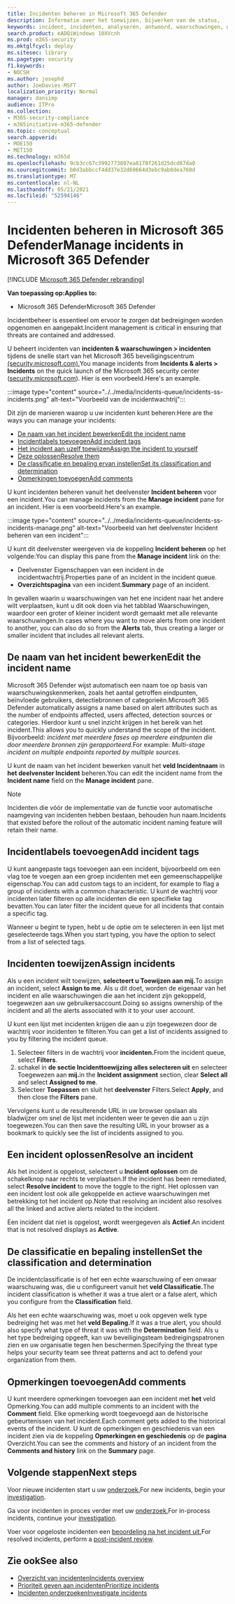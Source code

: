 ```yaml
---
title: Incidenten beheren in Microsoft 365 Defender
description: Informatie over het toewijzen, bijwerken van de status,
keywords: incident, incidenten, analyseren, antwoord, waarschuwingen, gecorreleerd waarschuwingen, toewijzen, bijwerken, status, beheren, classificatie, microsoft, 365, m365
search.product: eADQiWindows 10XVcnh
ms.prod: m365-security
ms.mktglfcycl: deploy
ms.sitesec: library
ms.pagetype: security
f1.keywords:
- NOCSH
ms.author: josephd
author: JoeDavies-MSFT
localization_priority: Normal
manager: dansimp
audience: ITPro
ms.collection:
- M365-security-compliance
- m365initiative-m365-defender
ms.topic: conceptual
search.appverid:
- MOE150
- MET150
ms.technology: m365d
ms.openlocfilehash: 9cb3cc67c3992773897ea8178f261d25dcd87da0
ms.sourcegitcommit: b0d3abbccf4dd37e32d69664d3ebc9ab8dea760d
ms.translationtype: MT
ms.contentlocale: nl-NL
ms.lasthandoff: 05/21/2021
ms.locfileid: "52594146"
---
```

# <a name="manage-incidents-in-microsoft-365-defender"></a><span data-ttu-id="b5a46-104">Incidenten beheren in Microsoft 365 Defender</span><span class="sxs-lookup"><span data-stu-id="b5a46-104">Manage incidents in Microsoft 365 Defender</span></span>

[!INCLUDE [Microsoft 365 Defender rebranding](../includes/microsoft-defender.md)]


<span data-ttu-id="b5a46-105">**Van toepassing op:**</span><span class="sxs-lookup"><span data-stu-id="b5a46-105">**Applies to:**</span></span>
- <span data-ttu-id="b5a46-106">Microsoft 365 Defender</span><span class="sxs-lookup"><span data-stu-id="b5a46-106">Microsoft 365 Defender</span></span>

<span data-ttu-id="b5a46-107">Incidentbeheer is essentieel om ervoor te zorgen dat bedreigingen worden opgenomen en aangepakt.</span><span class="sxs-lookup"><span data-stu-id="b5a46-107">Incident management is critical in ensuring that threats are contained and addressed.</span></span>

<span data-ttu-id="b5a46-108">U beheert incidenten van **incidenten & waarschuwingen > incidenten** tijdens de snelle start van het Microsoft 365 beveiligingscentrum [(security.microsoft.com).](https://security.microsoft.com)</span><span class="sxs-lookup"><span data-stu-id="b5a46-108">You manage incidents from **Incidents & alerts > Incidents** on the quick launch of the Microsoft 365 security center ([security.microsoft.com](https://security.microsoft.com)).</span></span> <span data-ttu-id="b5a46-109">Hier is een voorbeeld.</span><span class="sxs-lookup"><span data-stu-id="b5a46-109">Here's an example.</span></span>

:::image type="content" source="../../media/incidents-queue/incidents-ss-incidents.png" alt-text="Voorbeeld van de incidentwachtrij":::

<span data-ttu-id="b5a46-111">Dit zijn de manieren waarop u uw incidenten kunt beheren:</span><span class="sxs-lookup"><span data-stu-id="b5a46-111">Here are the ways you can manage your incidents:</span></span>

- [<span data-ttu-id="b5a46-112">De naam van het incident bewerken</span><span class="sxs-lookup"><span data-stu-id="b5a46-112">Edit the incident name</span></span>](#edit-the-incident-name)
- [<span data-ttu-id="b5a46-113">Incidentlabels toevoegen</span><span class="sxs-lookup"><span data-stu-id="b5a46-113">Add incident tags</span></span>](#add-incident-tags)
- [<span data-ttu-id="b5a46-114">Het incident aan uzelf toewijzen</span><span class="sxs-lookup"><span data-stu-id="b5a46-114">Assign the incident to yourself</span></span>](#assign-incidents)
- [<span data-ttu-id="b5a46-115">Deze oplossen</span><span class="sxs-lookup"><span data-stu-id="b5a46-115">Resolve them</span></span>](#resolve-an-incident)
- [<span data-ttu-id="b5a46-116">De classificatie en bepaling ervan instellen</span><span class="sxs-lookup"><span data-stu-id="b5a46-116">Set its classification and determination</span></span>](#set-the-classification-and-determination)
- [<span data-ttu-id="b5a46-117">Opmerkingen toevoegen</span><span class="sxs-lookup"><span data-stu-id="b5a46-117">Add comments</span></span>](#add-comments)

<span data-ttu-id="b5a46-118">U kunt incidenten beheren vanuit het deelvenster **Incident beheren** voor een incident.</span><span class="sxs-lookup"><span data-stu-id="b5a46-118">You can manage incidents from the **Manage incident** pane for an incident.</span></span> <span data-ttu-id="b5a46-119">Hier is een voorbeeld.</span><span class="sxs-lookup"><span data-stu-id="b5a46-119">Here's an example.</span></span>

:::image type="content" source="../../media/incidents-queue/incidents-ss-incidents-manage.png" alt-text="Voorbeeld van het deelvenster Incident beheren van een incident":::

<span data-ttu-id="b5a46-121">U kunt dit deelvenster weergeven via de koppeling **Incident beheren** op het volgende:</span><span class="sxs-lookup"><span data-stu-id="b5a46-121">You can display this pane from the **Manage incident** link on the:</span></span>

- <span data-ttu-id="b5a46-122">Deelvenster Eigenschappen van een incident in de incidentwachtrij.</span><span class="sxs-lookup"><span data-stu-id="b5a46-122">Properties pane of an incident in the incident queue.</span></span>
- <span data-ttu-id="b5a46-123">**Overzichtspagina** van een incident.</span><span class="sxs-lookup"><span data-stu-id="b5a46-123">**Summary** page of an incident.</span></span>

<span data-ttu-id="b5a46-124">In gevallen waarin u waarschuwingen van het ene incident naar  het andere wilt verplaatsen, kunt u dit ook doen via het tabblad Waarschuwingen, waardoor een groter of kleiner incident wordt gemaakt met alle relevante waarschuwingen.</span><span class="sxs-lookup"><span data-stu-id="b5a46-124">In cases where you want to move alerts from one incident to another, you can also do so from the **Alerts** tab, thus creating a larger or smaller incident that includes all relevant alerts.</span></span>

## <a name="edit-the-incident-name"></a><span data-ttu-id="b5a46-125">De naam van het incident bewerken</span><span class="sxs-lookup"><span data-stu-id="b5a46-125">Edit the incident name</span></span>

<span data-ttu-id="b5a46-126">Microsoft 365 Defender wijst automatisch een naam toe op basis van waarschuwingskenmerken, zoals het aantal getroffen eindpunten, beïnvloede gebruikers, detectiebronnen of categorieën.</span><span class="sxs-lookup"><span data-stu-id="b5a46-126">Microsoft 365 Defender automatically assigns a name based on alert attributes such as the number of endpoints affected, users affected, detection sources or categories.</span></span> <span data-ttu-id="b5a46-127">Hierdoor kunt u snel inzicht krijgen in het bereik van het incident.</span><span class="sxs-lookup"><span data-stu-id="b5a46-127">This allows you to quickly understand the scope of the incident.</span></span> <span data-ttu-id="b5a46-128">Bijvoorbeeld: *incident met meerdere fases op meerdere eindpunten die door meerdere bronnen zijn gerapporteerd.*</span><span class="sxs-lookup"><span data-stu-id="b5a46-128">For example: *Multi-stage incident on multiple endpoints reported by multiple sources.*</span></span>

<span data-ttu-id="b5a46-129">U kunt de naam van het incident bewerken vanuit het **veld Incidentnaam** in **het deelvenster Incident** beheren.</span><span class="sxs-lookup"><span data-stu-id="b5a46-129">You can edit the incident name from the **Incident name** field on the **Manage incident** pane.</span></span>

> [!NOTE]
> <span data-ttu-id="b5a46-130">Incidenten die vóór de implementatie van de functie voor automatische naamgeving van incidenten hebben bestaan, behouden hun naam.</span><span class="sxs-lookup"><span data-stu-id="b5a46-130">Incidents that existed before the rollout of the automatic incident naming feature will retain their name.</span></span>

## <a name="add-incident-tags"></a><span data-ttu-id="b5a46-131">Incidentlabels toevoegen</span><span class="sxs-lookup"><span data-stu-id="b5a46-131">Add incident tags</span></span>

<span data-ttu-id="b5a46-132">U kunt aangepaste tags toevoegen aan een incident, bijvoorbeeld om een vlag toe te voegen aan een groep incidenten met een gemeenschappelijke eigenschap.</span><span class="sxs-lookup"><span data-stu-id="b5a46-132">You can add custom tags to an incident, for example to flag a group of incidents with a common characteristic.</span></span> <span data-ttu-id="b5a46-133">U kunt de wachtrij voor incidenten later filteren op alle incidenten die een specifieke tag bevatten.</span><span class="sxs-lookup"><span data-stu-id="b5a46-133">You can later filter the incident queue for all incidents that contain a specific tag.</span></span>

<span data-ttu-id="b5a46-134">Wanneer u begint te typen, hebt u de optie om te selecteren in een lijst met geselecteerde tags.</span><span class="sxs-lookup"><span data-stu-id="b5a46-134">When you start typing, you have the option to select from a list of selected tags.</span></span>

## <a name="assign-incidents"></a><span data-ttu-id="b5a46-135">Incidenten toewijzen</span><span class="sxs-lookup"><span data-stu-id="b5a46-135">Assign incidents</span></span>

<span data-ttu-id="b5a46-136">Als u een incident wilt toewijzen, **selecteert u Toewijzen aan mij.**</span><span class="sxs-lookup"><span data-stu-id="b5a46-136">To assign an incident, select **Assign to me**.</span></span> <span data-ttu-id="b5a46-137">Als u dit doet, worden de eigenaar van het incident en alle waarschuwingen die aan het incident zijn gekoppeld, toegewezen aan uw gebruikersaccount.</span><span class="sxs-lookup"><span data-stu-id="b5a46-137">Doing so assigns ownership of the incident and all the alerts associated with it to your user account.</span></span>

<span data-ttu-id="b5a46-138">U kunt een lijst met incidenten krijgen die aan u zijn toegewezen door de wachtrij voor incidenten te filteren.</span><span class="sxs-lookup"><span data-stu-id="b5a46-138">You can get a list of incidents assigned to you by filtering the incident queue.</span></span> 

1. <span data-ttu-id="b5a46-139">Selecteer filters in de wachtrij voor **incidenten.**</span><span class="sxs-lookup"><span data-stu-id="b5a46-139">From the incident queue, select **Filters**.</span></span>
2. <span data-ttu-id="b5a46-140">schakel in **de sectie Incidenttoewijzing** **alles selecteren uit** en selecteer Toegewezen aan **mij.**</span><span class="sxs-lookup"><span data-stu-id="b5a46-140">in the **Incident assignment** section, clear **Select all** and select **Assigned to me**.</span></span>
3. <span data-ttu-id="b5a46-141">Selecteer **Toepassen** en sluit het **deelvenster** Filters.</span><span class="sxs-lookup"><span data-stu-id="b5a46-141">Select **Apply**, and then close the **Filters** pane.</span></span>

<span data-ttu-id="b5a46-142">Vervolgens kunt u de resulterende URL in uw browser opslaan als bladwijzer om snel de lijst met incidenten weer te geven die aan u zijn toegewezen.</span><span class="sxs-lookup"><span data-stu-id="b5a46-142">You can then save the resulting URL in your browser as a bookmark to quickly see the list of incidents assigned to you.</span></span>

## <a name="resolve-an-incident"></a><span data-ttu-id="b5a46-143">Een incident oplossen</span><span class="sxs-lookup"><span data-stu-id="b5a46-143">Resolve an incident</span></span>

<span data-ttu-id="b5a46-144">Als het incident is opgelost, selecteert u **Incident oplossen** om de schakelknop naar rechts te verplaatsen.</span><span class="sxs-lookup"><span data-stu-id="b5a46-144">If the incident has been remediated, select **Resolve incident** to move the toggle to the right.</span></span> <span data-ttu-id="b5a46-145">Het oplossen van een incident lost ook alle gekoppelde en actieve waarschuwingen met betrekking tot het incident op.</span><span class="sxs-lookup"><span data-stu-id="b5a46-145">Note that resolving an incident also resolves all the linked and active alerts related to the incident.</span></span>

<span data-ttu-id="b5a46-146">Een incident dat niet is opgelost, wordt weergegeven als **Actief**.</span><span class="sxs-lookup"><span data-stu-id="b5a46-146">An incident that is not resolved displays as **Active**.</span></span>

## <a name="set-the-classification-and-determination"></a><span data-ttu-id="b5a46-147">De classificatie en bepaling instellen</span><span class="sxs-lookup"><span data-stu-id="b5a46-147">Set the classification and determination</span></span>

<span data-ttu-id="b5a46-148">De incidentclassificatie is of het een echte waarschuwing of een onwaar waarschuwing was, die u configureert vanuit het **veld Classificatie.**</span><span class="sxs-lookup"><span data-stu-id="b5a46-148">The incident classification is whether it was a true alert or a false alert, which you configure from the **Classification** field.</span></span> 

<span data-ttu-id="b5a46-149">Als het een echte waarschuwing was, moet u ook opgeven welk type bedreiging het was met het **veld Bepaling.**</span><span class="sxs-lookup"><span data-stu-id="b5a46-149">If it was a true alert, you should also specify what type of threat it was with the **Determination** field.</span></span> <span data-ttu-id="b5a46-150">Als u het type bedreiging opgeeft, kan uw beveiligingsteam bedreigingspatronen zien en uw organisatie tegen hen beschermen.</span><span class="sxs-lookup"><span data-stu-id="b5a46-150">Specifying the threat type helps your security team see threat patterns and act to defend your organization from them.</span></span> 

## <a name="add-comments"></a><span data-ttu-id="b5a46-151">Opmerkingen toevoegen</span><span class="sxs-lookup"><span data-stu-id="b5a46-151">Add comments</span></span>

<span data-ttu-id="b5a46-152">U kunt meerdere opmerkingen toevoegen aan een incident met **het** veld Opmerking.</span><span class="sxs-lookup"><span data-stu-id="b5a46-152">You can add multiple comments to an incident with the **Comment** field.</span></span> <span data-ttu-id="b5a46-153">Elke opmerking wordt toegevoegd aan de historische gebeurtenissen van het incident.</span><span class="sxs-lookup"><span data-stu-id="b5a46-153">Each comment gets added to the historical events of the incident.</span></span> <span data-ttu-id="b5a46-154">U kunt de opmerkingen en geschiedenis van een incident zien via de koppeling **Opmerkingen en geschiedenis** op de **pagina** Overzicht.</span><span class="sxs-lookup"><span data-stu-id="b5a46-154">You can see the comments and history of an incident from the **Comments and history** link on the **Summary** page.</span></span>

## <a name="next-steps"></a><span data-ttu-id="b5a46-155">Volgende stappen</span><span class="sxs-lookup"><span data-stu-id="b5a46-155">Next steps</span></span>

<span data-ttu-id="b5a46-156">Voor nieuwe incidenten start u uw [onderzoek.](investigate-incidents.md)</span><span class="sxs-lookup"><span data-stu-id="b5a46-156">For new incidents, begin your [investigation](investigate-incidents.md).</span></span>

<span data-ttu-id="b5a46-157">Ga voor incidenten in proces verder met uw [onderzoek.](investigate-incidents.md)</span><span class="sxs-lookup"><span data-stu-id="b5a46-157">For in-process incidents, continue your [investigation](investigate-incidents.md).</span></span>

<span data-ttu-id="b5a46-158">Voer voor opgeloste incidenten een [beoordeling na het incident uit.](first-incident-post.md)</span><span class="sxs-lookup"><span data-stu-id="b5a46-158">For resolved incidents, perform a [post-incident review](first-incident-post.md).</span></span>

## <a name="see-also"></a><span data-ttu-id="b5a46-159">Zie ook</span><span class="sxs-lookup"><span data-stu-id="b5a46-159">See also</span></span>

- [<span data-ttu-id="b5a46-160">Overzicht van incidenten</span><span class="sxs-lookup"><span data-stu-id="b5a46-160">Incidents overview</span></span>](incidents-overview.md)
- [<span data-ttu-id="b5a46-161">Prioriteit geven aan incidenten</span><span class="sxs-lookup"><span data-stu-id="b5a46-161">Prioritize incidents</span></span>](incident-queue.md)
- [<span data-ttu-id="b5a46-162">Incidenten onderzoeken</span><span class="sxs-lookup"><span data-stu-id="b5a46-162">Investigate incidents</span></span>](investigate-incidents.md)
